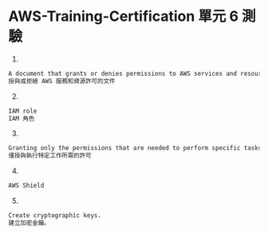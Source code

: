 # AWS-Training-Certification 單元 6 測驗

1. 
```bash
A document that grants or denies permissions to AWS services and resources
授與或拒絕 AWS 服務和資源許可的文件
```
2. 
```bash
IAM role
IAM 角色
```
3. 
```bash
Granting only the permissions that are needed to perform specific tasks
僅授與執行特定工作所需的許可
```

4. 
```bash
AWS Shield
```

5. 
```bash
Create cryptographic keys.
建立加密金鑰。
```